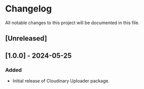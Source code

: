 # Changelog

All notable changes to this project will be documented in this file.

## [Unreleased]

## [1.0.0] - 2024-05-25

### Added

- Initial release of Cloudinary Uploader package.
